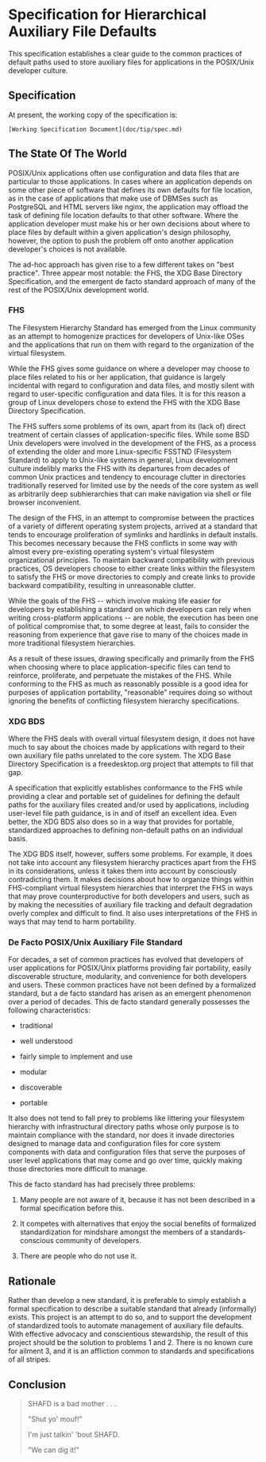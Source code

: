 # Specification for Hierarchical Auxiliary File Defaults

This specification establishes a clear guide to the common practices of default
paths used to store auxiliary files for applications in the POSIX/Unix
developer culture.

## Specification

At present, the working copy of the specification is:

    [Working Specification Document](doc/tip/spec.md)

## The State Of The World

POSIX/Unix applications often use configuration and data files that are
particular to those applications.  In cases where an application depends on
some other piece of software that defines its own defaults for file location,
as in the case of applications that make use of DBMSes such as PostgreSQL and
HTML servers like nginx, the application may offload the task of defining file
location defaults to that other software.  Where the application developer must
make his or her own decisions about where to place files by default within a
given application's design philosophy, however, the option to push the problem
off onto another application developer's choices is not available.

The ad-hoc approach has given rise to a few different takes on "best practice".
Three appear most notable: the FHS, the XDG Base Directory Specification, and
the emergent de facto standard approach of many of the rest of the POSIX/Unix
development world.

### FHS

The Filesystem Hierarchy Standard has emerged from the Linux community as an
attempt to homogenize practices for developers of Unix-like OSes and the
applications that run on them with regard to the organization of the virtual
filesystem.

While the FHS gives some guidance on where a developer may choose to place
files related to his or her application, that guidance is largely incidental
with regard to configuration and data files, and mostly silent with regard to
user-specific configuration and data files.  It is for this reason a group of
Linux developers chose to extend the FHS with the XDG Base Directory
Specification.

The FHS suffers some problems of its own, apart from its (lack of) direct
treatment of certain classes of application-specific files.  While some BSD
Unix developers were involved in the development of the FHS, as a process of
extending the older and more Linux-specific FSSTND (Filesystem Standard) to
apply to Unix-like systems in general, Linux development culture indelibly
marks the FHS with its departures from decades of common Unix practices and
tendency to encourage clutter in directories traditionally reserved for limited
use by the needs of the core system as well as arbitrarily deep subhierarchies
that can make navigation via shell or file browser inconvenient.

The design of the FHS, in an attempt to compromise between the practices of a
variety of different operating system projects, arrived at a standard that
tends to encourage proliferation of symlinks and hardlinks in default installs.
This becomes necessary because the FHS conflicts in some way with almost every
pre-existing operating system's virtual filesystem organizational principles.
To maintain backward compatibility with previous practices, OS developers
choose to either create links within the filesystem to satisfy the FHS or move
directories to comply and create links to provide backward compatibility,
resulting in unreasonable clutter.

While the goals of the FHS -- which involve making life easier for developers
by establishing a standard on which developers can rely when writing
cross-platform applications -- are noble, the execution has been one of
political compromise that, to some degree at least, fails to consider the
reasoning from experience that gave rise to many of the choices made in more
traditional filesystem hierarchies.

As a result of these issues, drawing specifically and primarily from the FHS
when choosing where to place application-specific files can tend to reinforce,
proliferate, and perpetuate the mistakes of the FHS.  While conforming to the
FHS as much as reasonably possible is a good idea for purposes of application
portability, "reasonable" requires doing so without ignoring the benefits of
conflicting filesystem hierarchy specifications.

### XDG BDS

Where the FHS deals with overall virtual filesystem design, it does not have
much to say about the choices made by applications with regard to their own
auxiliary file paths unrelated to the core system.  The XDG Base Directory
Specification is a freedesktop.org project that attempts to fill that gap.

A specification that explicitly establishes conformance to the FHS while
providing a clear and portable set of guidelines for defining the default paths
for the auxiliary files created and/or used by applications, including
user-level file path guidance, is in and of itself an excellent idea.  Even
better, the XDG BDS also does so in a way that provides for portable,
standardized approaches to defining non-default paths on an individual basis.

The XDG BDS itself, however, suffers some problems.  For example, it does not
take into account any filesystem hierarchy practices apart from the FHS in its
considerations, unless it takes them into account by consciously contradicting
them.  It makes decisions about how to organize things within FHS-compliant
virtual filesystem hierarchies that interpret the FHS in ways that may prove
counterproductive for both developers and users, such as by making the
necessities of auxiliary file tracking and default degradation overly complex
and difficult to find.  It also uses interpretations of the FHS in ways that
may tend to harm portability.

### De Facto POSIX/Unix Auxiliary File Standard

For decades, a set of common practices has evolved that developers of user
applications for POSIX/Unix platforms providing fair portability, easily
discoverable structure, modularity, and convenience for both developers and
users.  These common practices have not been defined by a formalized standard,
but a de facto standard has arisen as an emergent phenomenon over a period of
decades.  This de facto standard generally possesses the following
characteristics:

* traditional

* well understood

* fairly simple to implement and use

* modular

* discoverable

* portable

It also does not tend to fall prey to problems like littering your filesystem
hierarchy with infrastructural directory paths whose only purpose is to
maintain compliance with the standard, nor does it invade directories designed
to manage data and configuration files for core system components with data and
configuration files that serve the purposes of user level applications that may
come and go over time, quickly making those directories more difficult to
manage.

This de facto standard has had precisely three problems:

1. Many people are not aware of it, because it has not been described in a
   formal specification before this.

2. It competes with alternatives that enjoy the social benefits of formalized
   standardization for mindshare amongst the members of a standards-conscious
   community of developers.

3. There are people who do not use it.

## Rationale

Rather than develop a new standard, it is preferable to simply establish a
formal specification to describe a suitable standard that already (informally)
exists.  This project is an attempt to do so, and to support the development of
standardized tools to automate management of auxiliary file defaults.  With
effective advocacy and conscientious stewardship, the result of this project
should be the solution to problems 1 and 2.  There is no known cure for ailment
3, and it is an affliction common to standards and specifications of all
stripes.

## Conclusion

> SHAFD is a bad mother . . .
>
> "Shut yo' mouf!"
>
> I'm just talkin' 'bout SHAFD.
>
> "We can dig it!"
